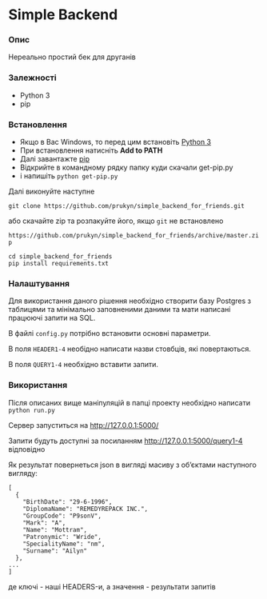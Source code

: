 # Simple Backend

### Опис
Нереально простий бек для друганів

### Залежності
- Python 3
- pip

### Встановлення

- Якщо в Вас Windows, то перед цим встановіть [Python 3](https://www.python.org/downloads/windows/)
- При встановлення натисніть **Add to PATH**
- Далі завантажте [pip](https://bootstrap.pypa.io/get-pip.py)
- Відкрийте в командному рядку папку куди скачали get-pip.py
- і напишіть ``python get-pip.py``

Далі виконуйте наступне

``git clone https://github.com/prukyn/simple_backend_for_friends.git``

або скачайте zip та розпакуйте його, якщо ``git`` не встановлено

 ``https://github.com/prukyn/simple_backend_for_friends/archive/master.zip``

```
cd simple_backend_for_friends
pip install requirements.txt
```

### Налаштування 
Для використання даного рішення необхідно створити базу Postgres з таблицями та
мінімально заповненими даними та мати написані працюючі запити на SQL.

В файлі `config.py` потрібно встановити основні параметри.

В поля ``HEADER1-4`` необідно написати назви стовбців, які повертаються.

В поля ``QUERY1-4`` необхідно вставити запити.

### Використання
Після описаних вище маніпуляцій в папці проекту необхідно написати
``python run.py``

Сервер запуститься на http://127.0.0.1:5000/ 

Запити будуть доступні за посиланням http://127.0.0.1:5000/query1-4 відповідно

Як результат повернеться json в вигляді масиву з обʼєктами
наступного вигляду:
```
[
  {
    "BirthDate": "29-6-1996", 
    "DiplomaName": "REMEDYREPACK INC.", 
    "GroupCode": "P9sonV", 
    "Mark": "A", 
    "Name": "Mottram", 
    "Patronymic": "Wride", 
    "SpecialityName": "nm", 
    "Surname": "Ailyn"
  },
...
]
```
де ключі - наші HEADERS-и, а значення - результати запитів